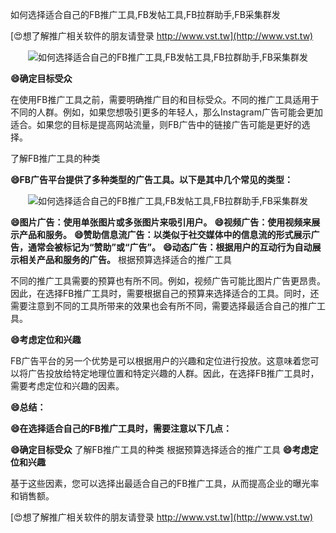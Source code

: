 如何选择适合自己的FB推广工具,FB发帖工具,FB拉群助手,FB采集群发

[😍想了解推广相关软件的朋友请登录 http://www.vst.tw](http://www.vst.tw)

 <center><img src="https://vst.tw/MP4/tuiguang/png/1.png" alt="如何选择适合自己的FB推广工具,FB发帖工具,FB拉群助手,FB采集群发"></center>

**😄确定目标受众**

在使用FB推广工具之前，需要明确推广目的和目标受众。不同的推广工具适用于不同的人群。例如，如果您想吸引更多的年轻人，那么Instagram广告可能会更加适合。如果您的目标是提高网站流量，则FB广告中的链接广告可能是更好的选择。

了解FB推广工具的种类

**😄FB广告平台提供了多种类型的广告工具。以下是其中几个常见的类型：**

 <center><img src="https://vst.tw/MP4/tuiguang/png/0.png" alt="如何选择适合自己的FB推广工具,FB发帖工具,FB拉群助手,FB采集群发"></center>

**😄图片广告：使用单张图片或多张图片来吸引用户。**
**😄视频广告：使用视频来展示产品和服务。**
**😄赞助信息流广告：以类似于社交媒体中的信息流的形式展示广告，通常会被标记为“赞助”或“广告”。**
**😄动态广告：根据用户的互动行为自动展示相关产品和服务的广告。**
根据预算选择适合的推广工具

不同的推广工具需要的预算也有所不同。例如，视频广告可能比图片广告更昂贵。因此，在选择FB推广工具时，需要根据自己的预算来选择适合的工具。同时，还需要注意到不同的工具所带来的效果也会有所不同，需要选择最适合自己的推广工具。

**😄考虑定位和兴趣**

FB广告平台的另一个优势是可以根据用户的兴趣和定位进行投放。这意味着您可以将广告投放给特定地理位置和特定兴趣的人群。因此，在选择FB推广工具时，需要考虑定位和兴趣的因素。

**😄总结：**

**😄在选择适合自己的FB推广工具时，需要注意以下几点：**

**😄确定目标受众**
了解FB推广工具的种类
根据预算选择适合的推广工具
**😄考虑定位和兴趣**

基于这些因素，您可以选择出最适合自己的FB推广工具，从而提高企业的曝光率和销售额。

[😍想了解推广相关软件的朋友请登录 http://www.vst.tw](http://www.vst.tw)



